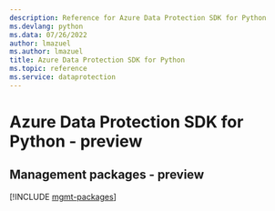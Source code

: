 ```yaml
---
description: Reference for Azure Data Protection SDK for Python
ms.devlang: python
ms.data: 07/26/2022
author: lmazuel
ms.author: lmazuel
title: Azure Data Protection SDK for Python
ms.topic: reference
ms.service: dataprotection
---
```

# Azure Data Protection SDK for Python - preview

## Management packages - preview
[!INCLUDE [mgmt-packages](data-protection-mgmt-index.md)]